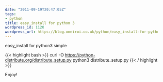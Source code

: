 ```yaml
---
date: "2011-09-19T20:47:05Z"
tags:
- python
title: easy_install for python 3
wordpress_id: 1120
wordpress_url: https://blog.oneiroi.co.uk/python/easy_install-for-python-3
---
```

easy_install for python3 simple

{{< highlight bash >}}
curl -O https://python-distribute.org/distribute_setup.py
python3 distribute_setup.py
{{< / highlight >}}

Enjoy!
